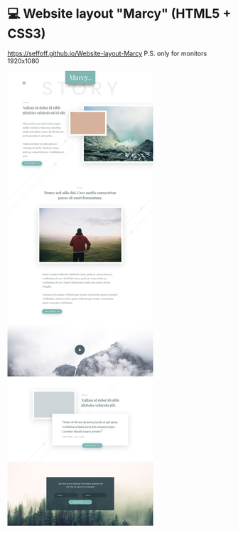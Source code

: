 # :computer: Website layout "Marcy" (HTML5 + CSS3)
https://seffoff.github.io/Website-layout-Marcy
P.S. only for monitors 1920x1080

![Image alt](https://github.com/SeFFoFF/Website-layout-Marcy/blob/master/Story.jpg)
